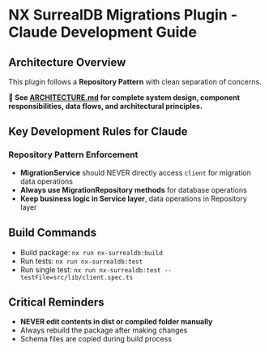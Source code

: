 # NX SurrealDB Migrations Plugin - Claude Development Guide

## Architecture Overview

This plugin follows a **Repository Pattern** with clean separation of concerns. 

**📖 See [ARCHITECTURE.md](./ARCHITECTURE.md) for complete system design, component responsibilities, data flows, and architectural principles.**

## Key Development Rules for Claude

### **Repository Pattern Enforcement**
- **MigrationService** should NEVER directly access `client` for migration data operations
- **Always use MigrationRepository methods** for database operations
- **Keep business logic in Service layer**, data operations in Repository layer


## Build Commands

- Build package: `nx run nx-surrealdb:build`
- Run tests: `nx run nx-surrealdb:test`
- Run single test: `nx run nx-surrealdb:test --testFile=src/lib/client.spec.ts`

## Critical Reminders

- **NEVER edit contents in dist or compiled folder manually**
- Always rebuild the package after making changes
- Schema files are copied during build process